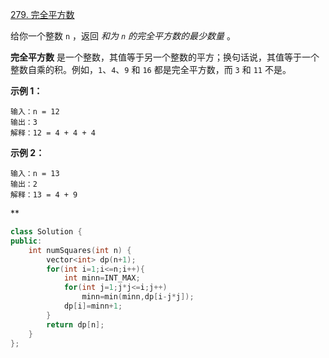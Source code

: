 [279. 完全平方数](https://leetcode.cn/problems/perfect-squares/)



给你一个整数 `n` ，返回 *和为 `n` 的完全平方数的最少数量* 。

**完全平方数** 是一个整数，其值等于另一个整数的平方；换句话说，其值等于一个整数自乘的积。例如，`1`、`4`、`9` 和 `16` 都是完全平方数，而 `3` 和 `11` 不是。

 

**示例 1：**

```
输入：n = 12
输出：3 
解释：12 = 4 + 4 + 4
```

**示例 2：**

```
输入：n = 13
输出：2
解释：13 = 4 + 9
```



**

```cpp
class Solution {
public:
    int numSquares(int n) {
        vector<int> dp(n+1);
        for(int i=1;i<=n;i++){
            int minn=INT_MAX;
            for(int j=1;j*j<=i;j++)
                minn=min(minn,dp[i-j*j]);
            dp[i]=minn+1;
        }
        return dp[n];
    }
};
```

